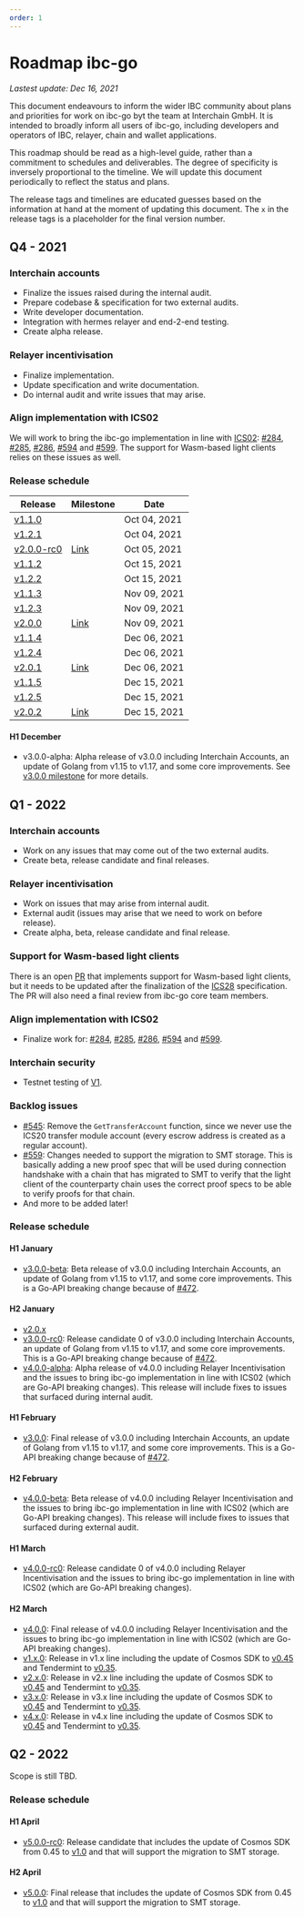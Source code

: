 ```yaml
---
order: 1
---
```


# Roadmap ibc-go

_Lastest update: Dec 16, 2021_

This document endeavours to inform the wider IBC community about plans and priorities for work on ibc-go byt the team at Interchain GmbH. It is intended to broadly inform all users of ibc-go, including developers and operators of IBC, relayer, chain and wallet applications.

This roadmap should be read as a high-level guide, rather than a commitment to schedules and deliverables. The degree of specificity is inversely proportional to the timeline. We will update this document periodically to reflect the status and plans.

The release tags and timelines are educated guesses based on the information at hand at the moment of updating this document. The `x` in the release tags is a placeholder for the final version number.

## Q4 - 2021

### Interchain accounts

- Finalize the issues raised during the internal audit.
- Prepare codebase & specification for two external audits.
- Write developer documentation.
- Integration with hermes relayer and end-2-end testing.
- Create alpha release.

### Relayer incentivisation

- Finalize implementation.
- Update specification and write documentation.
- Do internal audit and write issues that may arise.

### Align implementation with ICS02

We will work to bring the ibc-go implementation in line with [ICS02](https://github.com/cosmos/ibc/tree/master/spec/core/ics-002-client-semantics): [#284](https://github.com/cosmos/ibc-go/issues/284), [#285](https://github.com/cosmos/ibc-go/issues/285), [#286](https://github.com/cosmos/ibc-go/issues/286), [#594](https://github.com/cosmos/ibc-go/issues/594) and [#599](https://github.com/cosmos/ibc-go/issues/599). The support for Wasm-based light clients relies on these issues as well. 

### Release schedule

|Release|Milestone|Date|
|-------|---------|----|
|[v1.1.0](https://github.com/cosmos/ibc-go/releases/tag/v1.1.1)||Oct 04, 2021|
|[v1.2.1](https://github.com/cosmos/ibc-go/releases/tag/v1.2.1)||Oct 04, 2021|
|[v2.0.0-rc0](https://github.com/cosmos/ibc-go/releases/tag/v2.0.0-rc0)|[Link](https://github.com/cosmos/ibc-go/milestone/3)|Oct 05, 2021|
|[v1.1.2](https://github.com/cosmos/ibc-go/releases/tag/v1.1.2)||Oct 15, 2021|
|[v1.2.2](https://github.com/cosmos/ibc-go/releases/tag/v1.2.2)||Oct 15, 2021|
|[v1.1.3](https://github.com/cosmos/ibc-go/releases/tag/v1.1.3)||Nov 09, 2021|
|[v1.2.3](https://github.com/cosmos/ibc-go/releases/tag/v1.2.3)||Nov 09, 2021|
|[v2.0.0](https://github.com/cosmos/ibc-go/releases/tag/v2.0.0)|[Link](https://github.com/cosmos/ibc-go/milestone/3)|Nov 09, 2021|
|[v1.1.4](https://github.com/cosmos/ibc-go/releases/tag/v1.1.5)||Dec 06, 2021|
|[v1.2.4](https://github.com/cosmos/ibc-go/releases/tag/v1.2.4)||Dec 06, 2021|
|[v2.0.1](https://github.com/cosmos/ibc-go/releases/tag/v2.0.1)|[Link](https://github.com/cosmos/ibc-go/milestone/11)|Dec 06, 2021|
|[v1.1.5](https://github.com/cosmos/ibc-go/releases/tag/v1.1.5)||Dec 15, 2021|
|[v1.2.5](https://github.com/cosmos/ibc-go/releases/tag/v1.2.5)||Dec 15, 2021|
|[v2.0.2](https://github.com/cosmos/ibc-go/releases/tag/v2.0.2)|[Link](https://github.com/cosmos/ibc-go/milestone/20)|Dec 15, 2021|

#### H1 December

- v3.0.0-alpha: Alpha release of v3.0.0 including Interchain Accounts, an update of Golang from v1.15 to v1.17, and some core improvements. See [v3.0.0 milestone](https://github.com/cosmos/ibc-go/milestone/12) for more details.

## Q1 - 2022

### Interchain accounts 

- Work on any issues that may come out of the two external audits.
- Create beta, release candidate and final releases.

### Relayer incentivisation

- Work on issues that may arise from internal audit.
- External audit (issues may arise that we need to work on before release).
- Create alpha, beta, release candidate and final release.

### Support for Wasm-based light clients

There is an open [PR](https://github.com/cosmos/ibc-go/pull/208) that implements support for Wasm-based light clients, but it needs to be updated after the finalization of the [ICS28](https://github.com/cosmos/ibc/tree/master/spec/client/ics-008-wasm-client) specification. The PR will also need a final review from ibc-go core team members.
 
### Align implementation with ICS02

- Finalize work for: [#284](https://github.com/cosmos/ibc-go/issues/284), [#285](https://github.com/cosmos/ibc-go/issues/285), [#286](https://github.com/cosmos/ibc-go/issues/286), [#594](https://github.com/cosmos/ibc-go/issues/594) and [#599](https://github.com/cosmos/ibc-go/issues/599). 

### Interchain security

- Testnet testing of [V1](https://github.com/cosmos/gaia/blob/main/docs/interchain-security.md#v1---full-validator-set).

### Backlog issues

- [#545](https://github.com/cosmos/ibc-go/issues/545): Remove the `GetTransferAccount` function, since we never use the ICS20 transfer module account (every escrow address is created as a regular account).
- [#559](https://github.com/cosmos/ibc-go/issues/559): Changes needed to support the migration to SMT storage. This is basically adding a new proof spec that will be used during connection handshake with a chain that has migrated to SMT to verify that the light client of the counterparty chain uses the correct proof specs to be able to verify proofs for that chain.
- And more to be added later!

### Release schedule

#### H1 January

- [v3.0.0-beta](https://github.com/cosmos/ibc-go/milestone/12): Beta release of v3.0.0 including Interchain Accounts, an update of Golang from v1.15 to v1.17, and some core improvements. This is a Go-API breaking change because of [#472](https://github.com/cosmos/ibc-go/issues/472).

#### H2 January

- [v2.0.x](https://github.com/cosmos/ibc-go/milestone/14)
- [v3.0.0-rc0](https://github.com/cosmos/ibc-go/milestone/12): Release candidate 0 of v3.0.0 including Interchain Accounts, an update of Golang from v1.15 to v1.17, and some core improvements. This is a Go-API breaking change because of [#472](https://github.com/cosmos/ibc-go/issues/472).
- [v4.0.0-alpha](https://github.com/cosmos/ibc-go/milestone/16): Alpha release of v4.0.0 including Relayer Incentivisation and the issues to bring ibc-go implementation in line with ICS02 (which are Go-API breaking changes). This release will include fixes to issues that surfaced during internal audit.

#### H1 February

- [v3.0.0](https://github.com/cosmos/ibc-go/milestone/12): Final release of v3.0.0 including Interchain Accounts, an update of Golang from v1.15 to v1.17, and some core improvements. This is a Go-API breaking change because of [#472](https://github.com/cosmos/ibc-go/issues/472).

#### H2 February

- [v4.0.0-beta](https://github.com/cosmos/ibc-go/milestone/16): Beta release of v4.0.0 including Relayer Incentivisation and the issues to bring ibc-go implementation in line with ICS02 (which are Go-API breaking changes). This release will include fixes to issues that surfaced during external audit.

#### H1 March

- [v4.0.0-rc0](https://github.com/cosmos/ibc-go/milestone/16): Release candidate 0 of v4.0.0 including Relayer Incentivisation and the issues to bring ibc-go implementation in line with ICS02 (which are Go-API breaking changes).

#### H2 March

- [v4.0.0](https://github.com/cosmos/ibc-go/milestone/16): Final release of v4.0.0 including Relayer Incentivisation and the issues to bring ibc-go implementation in line with ICS02 (which are Go-API breaking changes).
- [v1.x.0](https://github.com/cosmos/ibc-go/milestone/17): Release in v1.x line including the update of Cosmos SDK to [v0.45](https://github.com/cosmos/cosmos-sdk/milestone/46) and Tendermint to [v0.35](https://github.com/tendermint/tendermint/releases/tag/v0.35.0).
- [v2.x.0](https://github.com/cosmos/ibc-go/milestone/18): Release in v2.x line including the update of Cosmos SDK to [v0.45](https://github.com/cosmos/cosmos-sdk/milestone/46) and Tendermint to [v0.35](https://github.com/tendermint/tendermint/releases/tag/v0.35.0).
- [v3.x.0](https://github.com/cosmos/ibc-go/milestone/19): Release in v3.x line including the update of Cosmos SDK to [v0.45](https://github.com/cosmos/cosmos-sdk/milestone/46) and Tendermint to [v0.35](https://github.com/tendermint/tendermint/releases/tag/v0.35.0).
- [v4.x.0](https://github.com/cosmos/ibc-go/milestone/22): Release in v4.x line including the update of Cosmos SDK to [v0.45](https://github.com/cosmos/cosmos-sdk/milestone/46) and Tendermint to [v0.35](https://github.com/tendermint/tendermint/releases/tag/v0.35.0).

## Q2 - 2022

Scope is still TBD.

### Release schedule

#### H1 April

- [v5.0.0-rc0](https://github.com/cosmos/ibc-go/milestone/21): Release candidate that includes the update of Cosmos SDK from 0.45 to [v1.0](https://github.com/cosmos/cosmos-sdk/milestone/52) and that will support the migration to SMT storage.

#### H2 April

- [v5.0.0](https://github.com/cosmos/ibc-go/milestone/21): Final release that includes the update of Cosmos SDK from 0.45 to [v1.0](https://github.com/cosmos/cosmos-sdk/milestone/52) and that will support the migration to SMT storage.